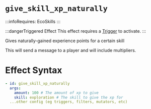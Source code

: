 # `give_skill_xp_naturally`
:::infoRequires:
EcoSkills
:::

:::dangerTriggered Effect
This effect requires a [Trigger](https://plugins.auxilor.io/effects/all-triggers) to activate.
:::

Gives naturally-gained experience points for a certain skill

This will send a message to a player and will include multipliers.
# Effect Syntax
```yaml
- id: give_skill_xp_naturally
  args:
    amount: 100 # The amount of xp to give
    skill: exploration # The skill to give the xp for
  ...other config (eg triggers, filters, mutators, etc)
```
